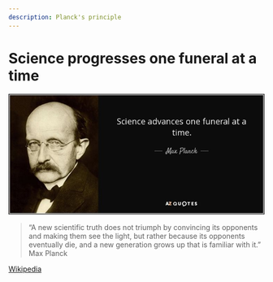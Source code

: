 ```yaml
---
description: Planck's principle
---
```


# Science progresses one funeral at a time

![](../.gitbook/assets/image%20%282%29.png)

> “A new scientific truth does not triumph by convincing its opponents and making them see the light, but rather because its opponents eventually die, and a new generation grows up that is familiar with it.” Max Planck

[Wikipedia](https://en.wikipedia.org/wiki/Planck%27s_principle)

